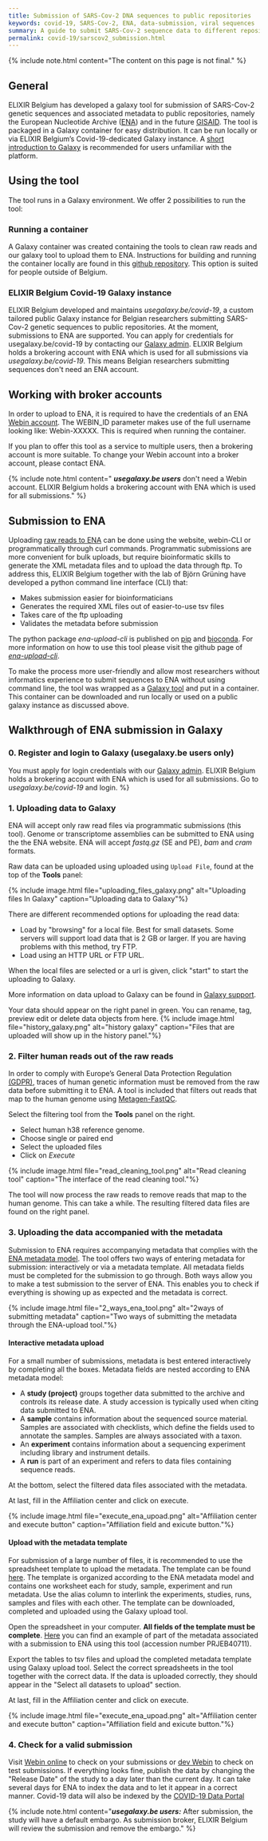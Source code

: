 ```yaml
---
title: Submission of SARS-Cov-2 DNA sequences to public repositories
keywords: covid-19, SARS-Cov-2, ENA, data-submission, viral sequences
summary: A guide to submit SARS-Cov-2 sequence data to different repositories.
permalink: covid-19/sarscov2_submission.html
---
```


{% include note.html content="The content on this page is not final." %}

## General

ELIXIR Belgium has developed a galaxy tool for submission of SARS-Cov-2 genetic sequences and associated metadata to public repositories, namely the European Nucleotide Archive ([ENA](https://www.ebi.ac.uk/ena/browser/home)) and in the future [GISAID](https://www.gisaid.org/). The tool is packaged in a Galaxy container for easy distribution. It can be run locally or via ELIXIR Belgium’s Covid-19-dedicated Galaxy instance. A [short introduction to Galaxy](https://training.galaxyproject.org/training-material/topics/introduction/tutorials/galaxy-intro-short/tutorial.html) is recommended for users unfamiliar with the platform.

## Using the tool

The tool runs in a Galaxy environment. We offer 2 possibilities to run the tool:

### Running a container
A Galaxy container was created containing the tools to clean raw reads and our galaxy tool to upload them to ENA.
Instructions for building and running the container locally are found in this [github repository](https://github.com/ELIXIR-Belgium/ena-upload-container).
This option is suited for people outside of Belgium.

### ELIXIR Belgium Covid-19 Galaxy instance
ELIXIR Belgium developed and maintains *usegalaxy.be/covid-19*, a custom tailored public Galaxy instance for Belgian researchers submitting SARS-Cov-2 genetic sequences to public repositories. At the moment, submissions to ENA are supported. You can apply for credentials for usegalaxy.be/covid-19 by contacting our [Galaxy admin](galaxy@elixir-belgium.org). ELIXIR Belgium holds a brokering account with ENA which is used for all submissions via *usegalaxy.be/covid-19*. This means Belgian researchers submitting sequences don't need an ENA account.

## Working with broker accounts

In order to upload to ENA, it is required to have the credentials of an ENA [Webin account](https://www.ebi.ac.uk/ena/submit/sra/#registration). The WEBIN_ID parameter makes use of the full username looking like: Webin-XXXXX. This is required when running the container.

If you plan to offer this tool as a service to multiple users, then a brokering account is more suitable. To change your Webin account into a broker account, please contact ENA.

{% include note.html content=" **_usegalaxy.be users_** don't need a Webin account. ELIXIR Belgium holds a brokering account with ENA which is used for all submissions." %}

## Submission to ENA
Uploading [raw reads to ENA](https://ena-docs.readthedocs.io/en/latest/submit/general-guide.html) can be done using the website, webin-CLI or programmatically through curl commands.
Programmatic submissions are more convenient for bulk uploads, but require bioinformatic skills to generate the XML metadata files and to upload the data through ftp.
To address this, ELIXIR Belgium together with the lab of Björn Grüning have developed a python command line interface (CLI) that:
- Makes submission easier for bioinformaticians
- Generates the required XML files out of easier-to-use tsv files
- Takes care of the ftp uploading
- Validates the metadata before submission

The python package *ena-upload-cli* is published on [pip](https://pypi.org/project/ena-upload-cli/) and [bioconda](https://anaconda.org/bioconda/ena-upload-cli). For more information on how to use this tool please visit the github page of *[ena-upload-cli](https://github.com/usegalaxy-eu/ena-upload-cli)*.

To make the process more user-friendly and allow most researchers without informatics experience to submit sequences to ENA without using command line, the tool was wrapped as a [Galaxy tool](https://testtoolshed.g2.bx.psu.edu/repository?repository_id=e6d3d594449ee3f8) and put in a container. This container can be downloaded and run locally or used on a public galaxy instance as discussed above.


## Walkthrough of ENA submission in Galaxy
### 0. Register and login to Galaxy (usegalaxy.be users only)

You must apply for login credentials with our [Galaxy admin](galaxy@elixir-belgium.org). ELIXIR Belgium holds a brokering account with ENA which is used for all submissions. Go to *usegalaxy.be/covid-19* and login. %}

### 1. Uploading data to Galaxy
ENA will accept only raw read files via programmatic submissions (this tool). Genome or transcriptome assemblies can be submitted to ENA using the the ENA website.
ENA will accept *fastq.gz* (SE and PE), *bam* and *cram* formats.

Raw data can be uploaded using uploaded using `Upload File`, found at the top of the **Tools** panel:

{% include image.html file="uploading_files_galaxy.png" alt="Uploading files In Galaxy" caption="Uploading data to Galaxy"%}

There are different recommended options for uploading the read data:
- Load by "browsing" for a local file. Best for small datasets. Some servers will support load data that is 2 GB or larger. If you are having problems with this method, try FTP.
- Load using an HTTP URL or FTP URL.

When the local files are selected or a url is given, click "start" to start the uploading to Galaxy.

More information on data upload to Galaxy can be found in [Galaxy support](https://galaxyproject.org/support/loading-data/).

Your data should appear on the right panel in green. You can rename, tag, preview edit or delete data objects from here.
{% include image.html file="history_galaxy.png" alt="history galaxy" caption="Files that are uploaded will show up in the history panel."%}


### 2. Filter human reads out of the raw reads
In order to comply with Europe’s General Data Protection Regulation [(GDPR)](https://ec.europa.eu/info/law/law-topic/data-protection/eu-data-protection-rules_en), traces of human genetic information must be removed from the raw data before submitting it to ENA. A tool is included that filters out reads that map to the human genome using [Metagen-FastQC](https://github.com/Finn-Lab/Metagen-FastQC).

Select the filtering tool from the **Tools** panel on the right.

* Select human h38 reference genome.
* Choose single or paired end
* Select the uploaded files
* Click on *Execute*

{% include image.html file="read_cleaning_tool.png" alt="Read cleaning tool" caption="The interface of the read cleaning tool."%}

The tool will now process the raw reads to remove reads that map to the human genome. This can take a while. The resulting filtered data files are found on the right panel. 

### 3. Uploading the data accompanied with the metadata
Submission to ENA requires accompanying metadata that complies with the [ENA metadata model](https://ena-docs.readthedocs.io/en/latest/submit/general-guide/metadata.html).
The tool offers two ways of entering metadata for submission: interactively or via a metadata template. All metadata fields must be completed for the submission to go through. Both ways allow you to make a test submission to the server of ENA. This enables you to check if everything is showing up as expected and the metadata is correct. 

{% include image.html file="2_ways_ena_tool.png" alt="2ways of submitting metadata" caption="Two ways of submitting the metadata through the ENA-upload tool."%}


#### Interactive metadata upload
For a small number of submissions, metadata is best entered interactively by completing all the boxes. Metadata fields are nested according to ENA metadata model:
- A **study (project)** groups together data submitted to the archive and controls its release date. A study accession is typically used when citing data submitted to ENA.
- A **sample** contains information about the sequenced source material. Samples are associated with checklists, which define the fields used to annotate the samples. Samples are always associated with a taxon.
- An **experiment** contains information about a sequencing experiment including library and instrument details.
- A **run** is part of an experiment and refers to data files containing sequence reads.

At the bottom, select the filtered data files associated with the metadata.

At last, fill in the Affiliation center and click on execute.

{% include image.html file="execute_ena_upoad.png" alt="Affiliation center and execute button" caption="Affiliation field and exicute button."%}

#### Upload with the metadata template
For submission of a large number of files, it is recommended to use the spreadsheet template to upload the metadata. The template can be found [here](https://docs.google.com/spreadsheets/d/14pHWToG7Hm5vLhToA6ex9K2oBFm0Wygao53ZsktzjPg/edit?usp=sharing). The template is organized according to the ENA metadata model and contains one worksheet each for study, sample, experiment and run metadata. Use the alias column to interlink the experiments, studies, runs, samples and files with each other. The template can be downloaded, completed and uploaded using the Galaxy upload tool.

Open the spreadsheet in your computer. **All fields of the template must be complete**. [Here](https://drive.google.com/file/d/1Z3LszV6IkgmcESsz2K7Mdv8pcnolUHT5/view?usp=sharing) you can find an example of part of the metadata associated with a submission to ENA using this tool (accession number PRJEB40711).

Export the tables to tsv files and upload the completed metadata template using Galaxy upload tool. Select the correct spreadsheets in the tool together with the correct data. If the data is uploaded correctly, they should appear in the "Select all datasets to upload" section.

At last, fill in the Affiliation center and click on execute.

{% include image.html file="execute_ena_upoad.png" alt="Affiliation center and execute button" caption="Affiliation field and exicute button."%}


### 4. Check for a valid submission

Visit [Webin online](https://www.ebi.ac.uk/ena/submit/webin) to check on your submissions or [dev Webin](https://wwwdev.ebi.ac.uk/ena/submit/webin) to check on test submissions. If everything looks fine, publish the data by changing the "Release Date" of the study to a day later than the current day. It can take several days for ENA to index the data and to let it appear in a correct manner. Covid-19 data will also be indexed by the [COVID-19 Data Portal](https://www.covid19dataportal.org/)

{% include note.html content="**_usegalaxy.be users:_** After submission, the study will have a default embargo. As submission broker, ELIXIR Belgium will review the submission and remove the embargo." %}


<!-- include table or link to table explaining all metadata fields. Use the same in Galaxy (include table at bottom) -->
